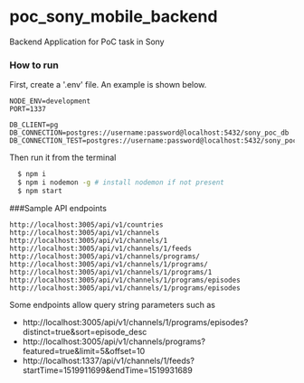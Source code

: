 # poc_sony_mobile_backend
Backend Application for PoC task in Sony

### How to run
First, create a '.env' file. An example is shown below.

```
NODE_ENV=development
PORT=1337

DB_CLIENT=pg
DB_CONNECTION=postgres://username:password@localhost:5432/sony_poc_db
DB_CONNECTION_TEST=postgres://username:password@localhost:5432/sony_poc_db_test
```

Then run it from the terminal

```bash
  $ npm i
  $ npm i nodemon -g # install nodemon if not present
  $ npm start
```

###Sample API endpoints

```
http://localhost:3005/api/v1/countries
http://localhost:3005/api/v1/channels
http://localhost:3005/api/v1/channels/1
http://localhost:3005/api/v1/channels/1/feeds
http://localhost:3005/api/v1/channels/programs/
http://localhost:3005/api/v1/channels/1/programs/
http://localhost:3005/api/v1/channels/1/programs/1
http://localhost:3005/api/v1/channels/1/programs/episodes
http://localhost:3005/api/v1/channels/1/programs/episodes
```

Some endpoints allow query string parameters such as
- http://localhost:3005/api/v1/channels/1/programs/episodes?distinct=true&sort=episode_desc
- http://localhost:3005/api/v1/channels/programs?featured=true&limit=5&offset=10
- http://localhost:1337/api/v1/channels/1/feeds?startTime=1519911699&endTime=1519931689

